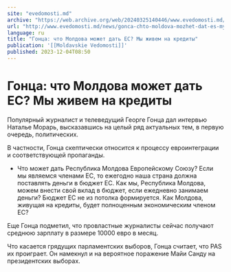 ```yaml
---
site: "evedomosti.md"
archive: "https://web.archive.org/web/20240325140446/www.evedomosti.md/news/gonca-chto-moldova-mozhet-dat-es-my-zhivem-na-kredity"
url: "http://www.evedomosti.md/news/gonca-chto-moldova-mozhet-dat-es-my-zhivem-na-kredity"
language: ru
title: "Гонца: что Молдова может дать ЕС? Мы живем на кредиты"
publication: '[[Moldavskie Vedomosti]]'
published: 2023-12-04T08:50
---
```


# Гонца: что Молдова может дать ЕС? Мы живем на кредиты

Популярный журналист и телеведущий Георге Гонца дал интервью Наталье Морарь, высказавшись на целый ряд актуальных тем, в первую очередь, политических.

В частности, Гонца скептически относится к процессу евроинтеграции и соответствующей пропаганды.

- Что может дать Республика Молдова Европейскому Союзу? Если мы являемся членами ЕС, то ежегодно наша страна должна поставлять деньги в бюджет ЕС. Как мы, Республика Молдова, можем внести свой вклад в бюджет, если ежедневно занимаем деньги? Бюджет ЕС не из потолка формируется. Как Молдова, живущая на кредиты, будет полноценным экономическим членом ЕС?

Еще Гонца подметил, что провластные журналисты сейчас получают среднюю зарплату в размере 10000 евро в месяц.

Что касается грядущих парламентских выборов, Гонца считает, что PAS их проиграет. Он намекнул и на вероятное поражение Майи Санду на президентских выборах. 